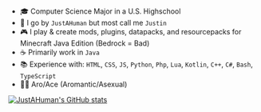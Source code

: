 - 🎓 Computer Science Major in a U.S. Highschool
- 📝 I go by `JustAHuman` but most call me `Justin`
- 🎮 I play & create mods, plugins, datapacks, and resourcepacks for Minecraft Java Edition (Bedrock = Bad)
- ☕️ Primarily work in `Java`
- 📚 Experience with: `HTML`, `CSS`, `JS`, `Python`, `Php`, `Lua`, `Kotlin`, `C++`, `C#`, `Bash`, `TypeScript`
- 🏳️‍🌈 Aro/Ace (Aromantic/Asexual)

[![JustAHuman's GitHub stats](https://github-readme-stats.vercel.app/api?username=JustAHuman-xD)](https://github.com/JustAHuman-xD/github-readme-stats)
